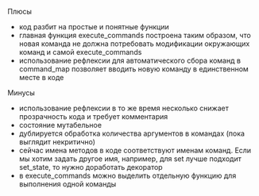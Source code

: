 Плюсы
* код разбит на простые и понятные функции
* главная функция execute_commands построена таким образом, что новая команда не должна потребовать модификации окружающих команд и самой execute_commands
* использование рефлексии для автоматического сбора команд в command_map позволяет вводить новую команду в единственном месте в коде

Минусы
* использование рефлексии в то же время несколько снижает прозрачность кода и требует комментария
* состояние мутабельное
* дублируется обработка количества аргументов в командах (пока выглядит некритично)
* сейчас имена методов в коде соответствуют именам команд. Если мы хотим задать другое имя, например, для set лучше подходит set_state, то нужно доработать декоратор
* в execute_commands можно выделить отдельную функцию для выполнения одной команды